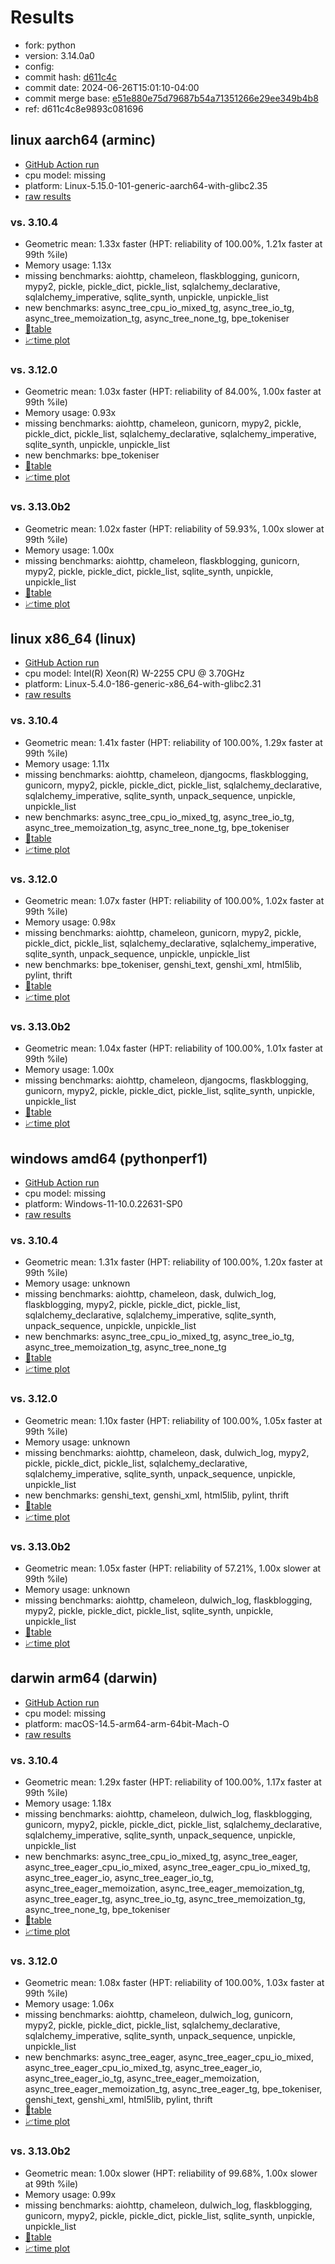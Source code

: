 # Results

- fork: python
- version: 3.14.0a0
- config: 
- commit hash: [d611c4c](https://github.com/python/cpython/commit/d611c4c)
- commit date: 2024-06-26T15:01:10-04:00
- commit merge base: [e51e880e75d79687b54a71351266e29ee349b4b8](https://github.com/python/cpython/commit/e51e880e75d79687b54a71351266e29ee349b4b8)
- ref: d611c4c8e9893c081696

## linux aarch64 (arminc)

- [GitHub Action run](https://github.com/faster-cpython/benchmarking/actions/runs/9749749417)
- cpu model: missing
- platform: Linux-5.15.0-101-generic-aarch64-with-glibc2.35
- [raw results](bm-20240626-arminc-aarch64-python-d611c4c8e9893c081696-3.14.0a0-d611c4c.json)

### vs. 3.10.4

- Geometric mean: 1.33x faster (HPT: reliability of 100.00%, 1.21x faster at 99th %ile)
- Memory usage: 1.13x
- missing benchmarks: aiohttp, chameleon, flaskblogging, gunicorn, mypy2, pickle, pickle_dict, pickle_list, sqlalchemy_declarative, sqlalchemy_imperative, sqlite_synth, unpickle, unpickle_list
- new benchmarks: async_tree_cpu_io_mixed_tg, async_tree_io_tg, async_tree_memoization_tg, async_tree_none_tg, bpe_tokeniser
- [📄table](bm-20240626-arminc-aarch64-python-d611c4c8e9893c081696-3.14.0a0-d611c4c-vs-3.10.4.md)
- [📈time plot](bm-20240626-arminc-aarch64-python-d611c4c8e9893c081696-3.14.0a0-d611c4c-vs-3.10.4.svg)

### vs. 3.12.0

- Geometric mean: 1.03x faster (HPT: reliability of 84.00%, 1.00x faster at 99th %ile)
- Memory usage: 0.93x
- missing benchmarks: aiohttp, chameleon, gunicorn, mypy2, pickle, pickle_dict, pickle_list, sqlalchemy_declarative, sqlalchemy_imperative, sqlite_synth, unpickle, unpickle_list
- new benchmarks: bpe_tokeniser
- [📄table](bm-20240626-arminc-aarch64-python-d611c4c8e9893c081696-3.14.0a0-d611c4c-vs-3.12.0.md)
- [📈time plot](bm-20240626-arminc-aarch64-python-d611c4c8e9893c081696-3.14.0a0-d611c4c-vs-3.12.0.svg)

### vs. 3.13.0b2

- Geometric mean: 1.02x faster (HPT: reliability of 59.93%, 1.00x slower at 99th %ile)
- Memory usage: 1.00x
- missing benchmarks: aiohttp, chameleon, flaskblogging, gunicorn, mypy2, pickle, pickle_dict, pickle_list, sqlite_synth, unpickle, unpickle_list
- [📄table](bm-20240626-arminc-aarch64-python-d611c4c8e9893c081696-3.14.0a0-d611c4c-vs-3.13.0b2.md)
- [📈time plot](bm-20240626-arminc-aarch64-python-d611c4c8e9893c081696-3.14.0a0-d611c4c-vs-3.13.0b2.svg)

## linux x86_64 (linux)

- [GitHub Action run](https://github.com/faster-cpython/benchmarking/actions/runs/9749775420)
- cpu model: Intel(R) Xeon(R) W-2255 CPU @ 3.70GHz
- platform: Linux-5.4.0-186-generic-x86_64-with-glibc2.31
- [raw results](bm-20240626-linux-x86_64-python-d611c4c8e9893c081696-3.14.0a0-d611c4c.json)

### vs. 3.10.4

- Geometric mean: 1.41x faster (HPT: reliability of 100.00%, 1.29x faster at 99th %ile)
- Memory usage: 1.11x
- missing benchmarks: aiohttp, chameleon, djangocms, flaskblogging, gunicorn, mypy2, pickle, pickle_dict, pickle_list, sqlalchemy_declarative, sqlalchemy_imperative, sqlite_synth, unpack_sequence, unpickle, unpickle_list
- new benchmarks: async_tree_cpu_io_mixed_tg, async_tree_io_tg, async_tree_memoization_tg, async_tree_none_tg, bpe_tokeniser
- [📄table](bm-20240626-linux-x86_64-python-d611c4c8e9893c081696-3.14.0a0-d611c4c-vs-3.10.4.md)
- [📈time plot](bm-20240626-linux-x86_64-python-d611c4c8e9893c081696-3.14.0a0-d611c4c-vs-3.10.4.svg)

### vs. 3.12.0

- Geometric mean: 1.07x faster (HPT: reliability of 100.00%, 1.02x faster at 99th %ile)
- Memory usage: 0.98x
- missing benchmarks: aiohttp, chameleon, gunicorn, mypy2, pickle, pickle_dict, pickle_list, sqlalchemy_declarative, sqlalchemy_imperative, sqlite_synth, unpack_sequence, unpickle, unpickle_list
- new benchmarks: bpe_tokeniser, genshi_text, genshi_xml, html5lib, pylint, thrift
- [📄table](bm-20240626-linux-x86_64-python-d611c4c8e9893c081696-3.14.0a0-d611c4c-vs-3.12.0.md)
- [📈time plot](bm-20240626-linux-x86_64-python-d611c4c8e9893c081696-3.14.0a0-d611c4c-vs-3.12.0.svg)

### vs. 3.13.0b2

- Geometric mean: 1.04x faster (HPT: reliability of 100.00%, 1.01x faster at 99th %ile)
- Memory usage: 1.00x
- missing benchmarks: aiohttp, chameleon, djangocms, flaskblogging, gunicorn, mypy2, pickle, pickle_dict, pickle_list, sqlite_synth, unpickle, unpickle_list
- [📄table](bm-20240626-linux-x86_64-python-d611c4c8e9893c081696-3.14.0a0-d611c4c-vs-3.13.0b2.md)
- [📈time plot](bm-20240626-linux-x86_64-python-d611c4c8e9893c081696-3.14.0a0-d611c4c-vs-3.13.0b2.svg)

## windows amd64 (pythonperf1)

- [GitHub Action run](https://github.com/faster-cpython/benchmarking/actions/runs/9748134543)
- cpu model: missing
- platform: Windows-11-10.0.22631-SP0
- [raw results](bm-20240626-pythonperf1-amd64-python-d611c4c8e9893c081696-3.14.0a0-d611c4c.json)

### vs. 3.10.4

- Geometric mean: 1.31x faster (HPT: reliability of 100.00%, 1.20x faster at 99th %ile)
- Memory usage: unknown
- missing benchmarks: aiohttp, chameleon, dask, dulwich_log, flaskblogging, mypy2, pickle, pickle_dict, pickle_list, sqlalchemy_declarative, sqlalchemy_imperative, sqlite_synth, unpack_sequence, unpickle, unpickle_list
- new benchmarks: async_tree_cpu_io_mixed_tg, async_tree_io_tg, async_tree_memoization_tg, async_tree_none_tg
- [📄table](bm-20240626-pythonperf1-amd64-python-d611c4c8e9893c081696-3.14.0a0-d611c4c-vs-3.10.4.md)
- [📈time plot](bm-20240626-pythonperf1-amd64-python-d611c4c8e9893c081696-3.14.0a0-d611c4c-vs-3.10.4.svg)

### vs. 3.12.0

- Geometric mean: 1.10x faster (HPT: reliability of 100.00%, 1.05x faster at 99th %ile)
- Memory usage: unknown
- missing benchmarks: aiohttp, chameleon, dask, dulwich_log, mypy2, pickle, pickle_dict, pickle_list, sqlalchemy_declarative, sqlalchemy_imperative, sqlite_synth, unpack_sequence, unpickle, unpickle_list
- new benchmarks: genshi_text, genshi_xml, html5lib, pylint, thrift
- [📄table](bm-20240626-pythonperf1-amd64-python-d611c4c8e9893c081696-3.14.0a0-d611c4c-vs-3.12.0.md)
- [📈time plot](bm-20240626-pythonperf1-amd64-python-d611c4c8e9893c081696-3.14.0a0-d611c4c-vs-3.12.0.svg)

### vs. 3.13.0b2

- Geometric mean: 1.05x faster (HPT: reliability of 57.21%, 1.00x slower at 99th %ile)
- Memory usage: unknown
- missing benchmarks: aiohttp, chameleon, dulwich_log, flaskblogging, mypy2, pickle, pickle_dict, pickle_list, sqlite_synth, unpickle, unpickle_list
- [📄table](bm-20240626-pythonperf1-amd64-python-d611c4c8e9893c081696-3.14.0a0-d611c4c-vs-3.13.0b2.md)
- [📈time plot](bm-20240626-pythonperf1-amd64-python-d611c4c8e9893c081696-3.14.0a0-d611c4c-vs-3.13.0b2.svg)

## darwin arm64 (darwin)

- [GitHub Action run](https://github.com/faster-cpython/benchmarking/actions/runs/9749953752)
- cpu model: missing
- platform: macOS-14.5-arm64-arm-64bit-Mach-O
- [raw results](bm-20240626-darwin-arm64-python-d611c4c8e9893c081696-3.14.0a0-d611c4c.json)

### vs. 3.10.4

- Geometric mean: 1.29x faster (HPT: reliability of 100.00%, 1.17x faster at 99th %ile)
- Memory usage: 1.18x
- missing benchmarks: aiohttp, chameleon, dulwich_log, flaskblogging, gunicorn, mypy2, pickle, pickle_dict, pickle_list, sqlalchemy_declarative, sqlalchemy_imperative, sqlite_synth, unpack_sequence, unpickle, unpickle_list
- new benchmarks: async_tree_cpu_io_mixed_tg, async_tree_eager, async_tree_eager_cpu_io_mixed, async_tree_eager_cpu_io_mixed_tg, async_tree_eager_io, async_tree_eager_io_tg, async_tree_eager_memoization, async_tree_eager_memoization_tg, async_tree_eager_tg, async_tree_io_tg, async_tree_memoization_tg, async_tree_none_tg, bpe_tokeniser
- [📄table](bm-20240626-darwin-arm64-python-d611c4c8e9893c081696-3.14.0a0-d611c4c-vs-3.10.4.md)
- [📈time plot](bm-20240626-darwin-arm64-python-d611c4c8e9893c081696-3.14.0a0-d611c4c-vs-3.10.4.svg)

### vs. 3.12.0

- Geometric mean: 1.08x faster (HPT: reliability of 100.00%, 1.03x faster at 99th %ile)
- Memory usage: 1.06x
- missing benchmarks: aiohttp, chameleon, dulwich_log, gunicorn, mypy2, pickle, pickle_dict, pickle_list, sqlalchemy_declarative, sqlalchemy_imperative, sqlite_synth, unpack_sequence, unpickle, unpickle_list
- new benchmarks: async_tree_eager, async_tree_eager_cpu_io_mixed, async_tree_eager_cpu_io_mixed_tg, async_tree_eager_io, async_tree_eager_io_tg, async_tree_eager_memoization, async_tree_eager_memoization_tg, async_tree_eager_tg, bpe_tokeniser, genshi_text, genshi_xml, html5lib, pylint, thrift
- [📄table](bm-20240626-darwin-arm64-python-d611c4c8e9893c081696-3.14.0a0-d611c4c-vs-3.12.0.md)
- [📈time plot](bm-20240626-darwin-arm64-python-d611c4c8e9893c081696-3.14.0a0-d611c4c-vs-3.12.0.svg)

### vs. 3.13.0b2

- Geometric mean: 1.00x slower (HPT: reliability of 99.68%, 1.00x slower at 99th %ile)
- Memory usage: 0.99x
- missing benchmarks: aiohttp, chameleon, dulwich_log, flaskblogging, gunicorn, mypy2, pickle, pickle_dict, pickle_list, sqlite_synth, unpickle, unpickle_list
- [📄table](bm-20240626-darwin-arm64-python-d611c4c8e9893c081696-3.14.0a0-d611c4c-vs-3.13.0b2.md)
- [📈time plot](bm-20240626-darwin-arm64-python-d611c4c8e9893c081696-3.14.0a0-d611c4c-vs-3.13.0b2.svg)

